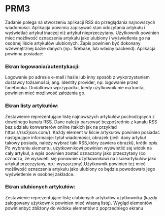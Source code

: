 # PRM3
Zadanie polega na stworzeniu aplikacji RSS do przeglądania najnowszych wiadomości. Aplikacja powinna zapisywać stan odczytania artykułu i 
wyświetlać artykuł inaczej niż artykuł nieprzeczytany. Użytkownik powinien mieć możliwość oznaczenia artykułu jako ulubiony i wyświetlenia go na osobnej 
liście artykułów ulubionych. Zapis powinien być dokonany wzewnętrznej bazie danych (np.: firebase, lub własny backend). Aplikacja powinna posiadać:</br>
<h3>Ekran logowania/autentykacji:</h3>Logowanie po adresie e-mail i haśle lub inny sposób z wykorzystaniem dostawcy tożsamości; ang. identity provider, np: logowanie przez facebooka. 
Dodatkowo wprzypadku, kiedy użytkownik nie ma konta, powinien mieć możliwość założenia go.</br>
<h3>Ekran listy artykułów:</h3>Zestawienie reprezentujące listę najnowszych artykułów pochodzących z dowolnego kanału RSS. 
Dane należy parsować bezpośrednio z kanału RSS bez udziału konwerterów online (takich jak na przykład ​https://rss2json.com/​).
Każdy element w liście artykułów powinien posiadać następujące informacje: tytuł wiadomości, obrazek (jeśli dany artykuł takowy posiada,
należy wybrać taki RSS,który zawiera obrazki), krótki opis. Po wybraniu elementu, użytkownikowi powinien wyświetlić się widok na cały artykuł, 
a wpis powinien zostać oznaczony jako przeczytany (co oznacza, że wyświetli się ponownie użytkownikowi na liścieartykułów jako artykuł przeczytany, 
np.: wyszarzony).Użytkownik powinien też mieć możliwość oznaczenia artykułu jako ulubiony co będzie powodowało jego wyświetlenie w osobnej zakładce.</br>
<h3>Ekran ulubionych artykułów:</h3>Zestawienie reprezentujące listę ulubionych 
artykułów użytkownika (każdy zalogowany użytkownik powinien mieć własną listę). Wygląd elementów powinienbyć zbliżony do widoku elementów z poprzedniego ekranu

